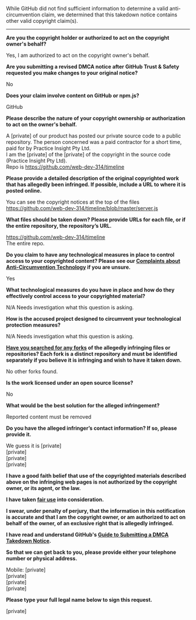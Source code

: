 While GitHub did not find sufficient information to determine a valid anti-circumvention claim, we determined that this takedown notice contains other valid copyright claim(s).

---

**Are you the copyright holder or authorized to act on the copyright owner's behalf?**

Yes, I am authorized to act on the copyright owner's behalf.

**Are you submitting a revised DMCA notice after GitHub Trust & Safety requested you make changes to your original notice?**

No

**Does your claim involve content on GitHub or npm.js?**

GitHub

**Please describe the nature of your copyright ownership or authorization to act on the owner's behalf.**

A [private] of our product has posted our private source code to a public repository. The person concerned was a paid contractor for a short time, paid for by Practice Insight Pty Ltd.  
I am the [private] of the [private] of the copyright in the source code (Practice Insight Pty Ltd).  
Repo is https://github.com/web-dev-314/timeline

**Please provide a detailed description of the original copyrighted work that has allegedly been infringed. If possible, include a URL to where it is posted online.**

You can see the copyright notices at the top of the files  
https://github.com/web-dev-314/timeline/blob/master/server.js

**What files should be taken down? Please provide URLs for each file, or if the entire repository, the repository’s URL.**

https://github.com/web-dev-314/timeline  
The entire repo.

**Do you claim to have any technological measures in place to control access to your copyrighted content? Please see our <a href="https://docs.github.com/articles/guide-to-submitting-a-dmca-takedown-notice#complaints-about-anti-circumvention-technology">Complaints about Anti-Circumvention Technology</a> if you are unsure.**

Yes

**What technological measures do you have in place and how do they effectively control access to your copyrighted material?**

N/A
Needs investigation what this question is asking.

**How is the accused project designed to circumvent your technological protection measures?**

N/A
Needs investigation what this question is asking.

**<a href="https://docs.github.com/articles/dmca-takedown-policy#b-what-about-forks-or-whats-a-fork">Have you searched for any forks</a> of the allegedly infringing files or repositories? Each fork is a distinct repository and must be identified separately if you believe it is infringing and wish to have it taken down.**

No other forks found.

**Is the work licensed under an open source license?**

No

**What would be the best solution for the alleged infringement?**

Reported content must be removed

**Do you have the alleged infringer’s contact information? If so, please provide it.**

We guess it is [private]  
[private]  
[private]  
[private]  

**I have a good faith belief that use of the copyrighted materials described above on the infringing web pages is not authorized by the copyright owner, or its agent, or the law.**

**I have taken <a href="https://www.lumendatabase.org/topics/22">fair use</a> into consideration.**

**I swear, under penalty of perjury, that the information in this notification is accurate and that I am the copyright owner, or am authorized to act on behalf of the owner, of an exclusive right that is allegedly infringed.**

**I have read and understand GitHub's <a href="https://docs.github.com/articles/guide-to-submitting-a-dmca-takedown-notice/">Guide to Submitting a DMCA Takedown Notice</a>.**

**So that we can get back to you, please provide either your telephone number or physical address.**

Mobile: [private]  
[private]  
[private]  
[private]  

**Please type your full legal name below to sign this request.**

[private]  
